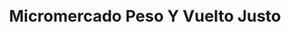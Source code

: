 ---
title: "Micromercado Peso Y Vuelto Justo"
url: /conocoto/micromercado-peso-y-vuelto-justo/
shop: comodidad
---